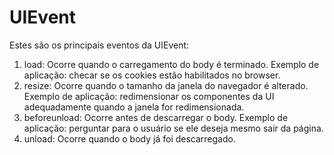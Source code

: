 # UIEvent

Estes são os principais eventos da UIEvent:

1. load: Ocorre quando o carregamento do body é terminado. Exemplo de aplicação: checar se os cookies estão habilitados no browser.
2. resize: Ocorre quando o tamanho da janela do navegador é alterado. Exemplo de aplicação: redimensionar os componentes da UI adequadamente quando a janela for redimensionada.
3. beforeunload: Ocorre antes de descarregar o body. Exemplo de aplicação: perguntar para o usuário se ele deseja mesmo sair da página.
4. unload: Ocorre quando o body já foi descarregado.
